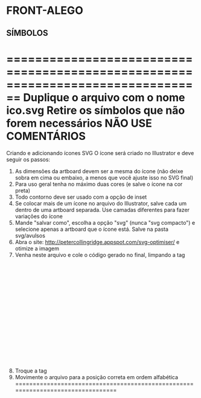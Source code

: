 # FRONT-ALEGO

## SÍMBOLOS

================================================================================
Duplique o arquivo com o nome ico.svg
Retire os símbolos que não forem necessários
NÃO USE COMENTÁRIOS
================================================================================
Criando e adicionando ícones SVG
O ícone será criado no Illustrator e deve seguir os passos:
  1. As dimensões da artboard devem ser a mesma do ícone (não deixe sobra em
     cima ou embaixo, a menos que você ajuste isso no SVG final)
  2. Para uso geral tenha no máximo duas cores (e salve o ícone na cor preta)
  3. Todo contorno deve ser usado com a opção de inset
  4. Se colocar mais de um ícone no arquivo do Illustrator, salve cada um dentro
     de uma artboard separada. Use camadas diferentes para fazer variações do
     ícone
  5. Mande "salvar como", escolha a opção "svg" (nunca "svg compacto") e
     selecione apenas a artboard que o ícone está. Salve na pasta svg/avulsos
  6. Abra o site: http://petercollingridge.appspot.com/svg-optimiser/ e otimize
     a imagem
  7. Venha neste arquivo e cole o código gerado no final, limpando a tag <svg>
     que deve ter apenas a tag viewBox
  8. Troque a tag <svg> para <symbol> e adicione o id necessário
  9. Movimente o arquivo <symbol> para a posição correta em ordem alfabética
================================================================================
